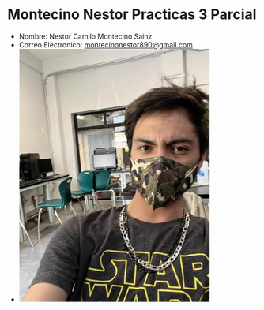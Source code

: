 # Montecino Nestor Practicas 3 Parcial

- Nombre: Nestor Camilo Montecino Sainz
- Correo Electronico: montecinonestor890@gmail.com
- ![Foto mia](multimedia/domer.jpg)